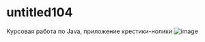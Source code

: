 # untitled104
Курсовая работа по Java, приложение крестики-нолики
![image](https://user-images.githubusercontent.com/83788534/147559069-2153f6fe-2335-4bed-a792-382760a60ea3.png)
